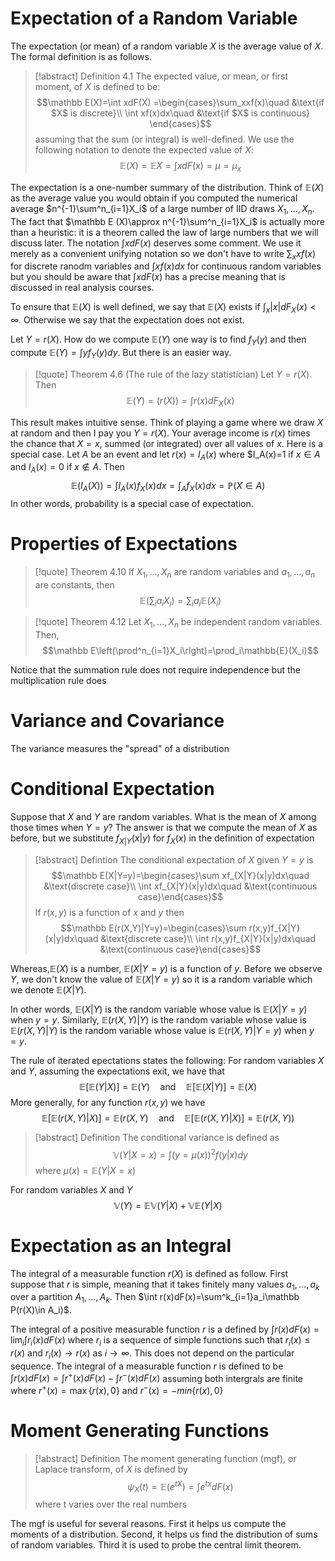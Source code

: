 # Expectation of a Random Variable
The expectation (or mean) of a random variable $X$ is the average value of $X$. The formal definition is as follows.
>[!abstract] Definition 4.1
>The expected value, or mean, or first moment, of $X$ is defined to be:
>$$\mathbb E(X)=\int xdF(X) =\begin{cases}\sum_xxf(x)\quad &\text{if $X$ is discrete}\\ \int xf(x)dx\quad &\text{if $X$ is continuous} \end{cases}$$
>assuming that the sum (or integral) is well-defined. We use the following notation to denote the expected value of $X$:
>$$\mathbb E(X)=\mathbb EX=\int xdF(x)=\mu=\mu_x$$

The expectation is a one-number summary of the distribution. Think of $\mathbb E(X)$ as the average value you would obtain if you computed the numerical average $n^{-1}\sum^n_{i=1}X_i$ of a large number of IID draws $X_1,...,X_n$. The fact that $\mathbb E (X)\approx n^{-1}\sum^n_{i=1}X_i$ is actually more than a heuristic: it is a theorem called the law of large numbers that we will discuss later. The notation $\int xdF(x)$ deserves some comment. We use it merely as a convenient unifying notation so we don't have to write $\sum_x xf(x)$ for discrete ranodm variables and $\int xf(x)dx$ for continuous random variables but you should be aware that $\int x dF(x)$ has a precise meaning that is discussed in real analysis courses.

To ensure that $\mathbb E(X)$ is well defined, we say that $\mathbb E(X)$ exists if $\int_x|x|dF_X(x)<\infty$. Otherwise we say that the expectation does not exist.

Let $Y=r(X)$. How do we compute $\mathbb E(Y)$ one way is to find $f_Y(y)$ and then compute $\mathbb E(Y)=\int yf_Y(y)dy$. But there is an easier way.
>[!quote] Theorem 4.6 (The rule of the lazy statistician)
>Let $Y=r(X)$. Then
>$$\mathbb E(Y)=\mathbb(r(X))=\int r(x)dF_X(x)$$

This result makes intuitive sense. Think of playing a game where we draw $X$ at random and then I pay you $Y=r(X)$. Your average income is $r(x)$ times the chance that $X=x$, summed (or integrated) over all values of $x$. Here is a special case. Let $A$ be an event and let $r(x)=I_A(x)$ where $I_A(x)=1 if $x\in A$ and $I_A(x)=0$ if $x\notin A$. Then
$$\mathbb E(I_A(X))=\int I_A(x)f_X(x)dx=\int_Af_X(x)dx=\mathbb P(X\in A)$$
In other words, probability is a special case of expectation.

# Properties of Expectations
> [!quote] Theorem 4.10
> If $X_1,...,X_n$ are random variables and $a_1,...,a_n$ are constants, then 
> $$\mathbb E\left(\sum_ia_iX_i\right)=\sum_ia_i\mathbb E(X_i)$$ 

>[!quote] Theorem 4.12
>Let $X_1,...,X_n$ be independent random variables. Then,
>$$\mathbb E\left(\prod^n_{i=1}X_i\right)=\prod_i\mathbb{E}(X_i)$$

Notice that the summation rule does not require independence but the multiplication rule does

# Variance and Covariance
The variance measures the "spread" of a distribution

# Conditional Expectation
Suppose that $X$ and $Y$ are random variables. What is the mean of $X$ among those times when $Y=y$? The answer is that we compute the mean of $X$ as before, but we substitute $f_{X|Y}(x|y)$ for $f_X(x)$ in the definition of expectation
>[!abstract] Defintion
>The conditional expectation of $X$ given $Y=y$ is 
>$$\mathbb E(X|Y=y)=\begin{cases}\sum xf_{X|Y}(x|y)dx\quad &\text{discrete case}\\ \int xf_{X|Y}(x|y)dx\quad &\text{continuous case}\end{cases}$$
>If $r(x, y)$ is a function of $x$ and $y$ then 
>$$\mathbb E(r(X,Y)|Y=y)=\begin{cases}\sum r(x,y)f_{X|Y}(x|y)dx\quad &\text{discrete case}\\ \int r(x,y)f_{X|Y}(x|y)dx\quad &\text{continuous case}\end{cases}$$

Whereas,$\mathbb E(X)$ is a number, $\mathbb E(X|Y=y)$ is a function of $y$. Before we observe $Y$, we don't know the value of $\mathbb E(X|Y=y)$ so it is a random variable which we denote $\mathbb E (X|Y)$. 

In other words, $\mathbb E (X|Y)$ is the random variable whose value is $\mathbb E(X|Y=y)$ when $y=y$. Similarly, $\mathbb E(r(X,Y)|Y)$ is the random variable whose value is $\mathbb E(r(X, Y)| Y)$ is the random variable whose value is $\mathbb E(r(X,Y)|Y=y)$ when $y=y$. 


The rule of iterated epectations states the following:
For random variables $X$ and $Y$, assuming the expectations exit, we have that 
$$\mathbb E[\mathbb E(Y|X)]=\mathbb E(Y)\quad\text{and}\quad\mathbb E[\mathbb E(X|Y)]=\mathbb E(X)$$
More generally, for any function $r(x,y)$ we have
$$\mathbb E[\mathbb E(r(X,Y)|X)]=\mathbb E(r(X,Y)\quad \text{and}\quad\mathbb E[\mathbb E(r(X,Y)|X)]=\mathbb E(r(X,Y))$$

>[!abstract] Definition
>The conditional variance is defined as $$\mathbb V(Y|X=x)=\int(y=\mu(x))^2f(y|x)dy$$
>where $\mu(x)=\mathbb E(Y|X=x)$

For random variables $X$ and $Y$
$$\mathbb V(Y)=\mathbb{EV}(Y|X)+\mathbb{VE}(Y|X)$$
# Expectation as an Integral
The integral of a measurable function $r(X)$ is defined as follow. First suppose that $r$ is simple, meaning that it takes finitely many values $a_1,...,a_k$ over a partition $A_1,...,A_k$. Then $\int r(x)dF(x)=\sum^k_{i=1}a_i\mathbb P(r(X)\in A_i)$. 

The integral of a positive measurable function $r$ is a defined by $\int r(x)dF(x)=\lim_i\int r_i(x)dF(x)$ where $r_i$ is a sequence of simple functions such that $r_i(x)\le r(x)$ and $r_i(x)\rightarrow r(x)$ as $i \rightarrow \infty$. This does not depend on the particular sequence. The integral of a measurable function $r$ is defined to be $\int r(x)dF(x)=\int r^+(x)dF(x)-\int r^-(x)dF(x)$ assuming both intergrals are finite where $r^+(x)=\max\{r(x),0\}$ and $r^-(x)=-min\{r(x),0\}$

# Moment Generating Functions
>[!abstract] Definition 
>The moment generating function (mgf), or Laplace transform, of $X$ is defined by
>$$\psi_X(t)=\mathbb E(e^{tX})=\int e^{tx} dF(x)$$
>where t varies over the real numbers

The mgf is useful for several reasons. First it helps us compute the moments of a distribution. Second, it helps us find the distribution of sums of random variables. Third it is used to probe the central limit theorem.

